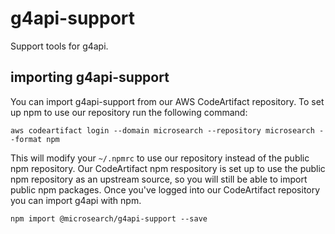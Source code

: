 # g4api-support

Support tools for g4api.

## importing g4api-support

You can import g4api-support from our AWS CodeArtifact repository. To set up npm to
use our repository run the following command:

    aws codeartifact login --domain microsearch --repository microsearch --format npm

This will modify your `~/.npmrc` to use our repository instead of the public npm
repository. Our CodeArtifact npm respository is set up to use the public npm
repository as an upstream source, so you will still be able to import public npm
packages. Once you've logged into our CodeArtifact repository you can import g4api
with npm.

    npm import @microsearch/g4api-support --save
